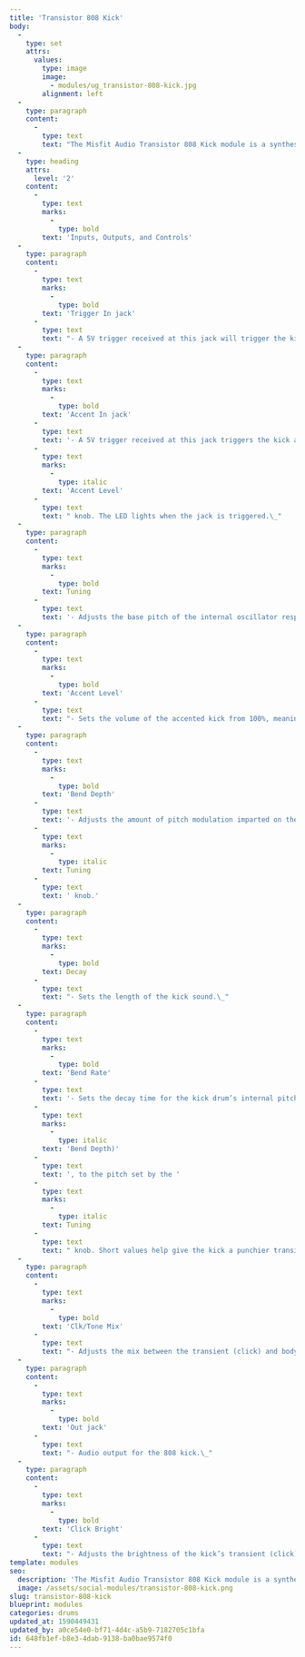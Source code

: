 ```yaml
---
title: 'Transistor 808 Kick'
body:
  -
    type: set
    attrs:
      values:
        type: image
        image:
          - modules/ug_transistor-808-kick.jpg
        alignment: left
  -
    type: paragraph
    content:
      -
        type: text
        text: "The Misfit Audio Transistor 808 Kick module is a synthesized recreation of the legendary 808 kick sound with a tunable sine oscillator, filterable transient, internal pitch envelope, and variable click/tone mix control.\_"
  -
    type: heading
    attrs:
      level: '2'
    content:
      -
        type: text
        marks:
          -
            type: bold
        text: 'Inputs, Outputs, and Controls'
  -
    type: paragraph
    content:
      -
        type: text
        marks:
          -
            type: bold
        text: 'Trigger In jack'
      -
        type: text
        text: "- A 5V trigger received at this jack will trigger the kick at its \"normal,\" unaccented level. The LED lights when the jack is triggered.\_"
  -
    type: paragraph
    content:
      -
        type: text
        marks:
          -
            type: bold
        text: 'Accent In jack'
      -
        type: text
        text: '- A 5V trigger received at this jack triggers the kick at its accented level set by the '
      -
        type: text
        marks:
          -
            type: italic
        text: 'Accent Level'
      -
        type: text
        text: " knob. The LED lights when the jack is triggered.\_"
  -
    type: paragraph
    content:
      -
        type: text
        marks:
          -
            type: bold
        text: Tuning
      -
        type: text
        text: '- Adjusts the base pitch of the internal oscillator responsible for the tone of the kick.'
  -
    type: paragraph
    content:
      -
        type: text
        marks:
          -
            type: bold
        text: 'Accent Level'
      -
        type: text
        text: "- Sets the volume of the accented kick from 100%, meaning it will be the same volume as an unaccented trigger, to 400% meaning it will be four times louder than unaccented triggers.\_"
  -
    type: paragraph
    content:
      -
        type: text
        marks:
          -
            type: bold
        text: 'Bend Depth'
      -
        type: text
        text: '- Adjusts the amount of pitch modulation imparted on the kick’s tone oscillator. When at zero, the internal pitch envelope will not effect the pitch of the kick drum. Turning this knob up raises the frequency at which the oscillator starts before falling to the pitch set by the '
      -
        type: text
        marks:
          -
            type: italic
        text: Tuning
      -
        type: text
        text: ' knob.'
  -
    type: paragraph
    content:
      -
        type: text
        marks:
          -
            type: bold
        text: Decay
      -
        type: text
        text: "- Sets the length of the kick sound.\_"
  -
    type: paragraph
    content:
      -
        type: text
        marks:
          -
            type: bold
        text: 'Bend Rate'
      -
        type: text
        text: '- Sets the decay time for the kick drum’s internal pitch envelope. In other words, it adjusts how long it takes the tone oscillator to fall from its starting frequency (set by the '
      -
        type: text
        marks:
          -
            type: italic
        text: 'Bend Depth)'
      -
        type: text
        text: ', to the pitch set by the '
      -
        type: text
        marks:
          -
            type: italic
        text: Tuning
      -
        type: text
        text: " knob. Short values help give the kick a punchier transient while long values can create a classic 808\_ \"bass drop.\""
  -
    type: paragraph
    content:
      -
        type: text
        marks:
          -
            type: bold
        text: 'Clk/Tone Mix'
      -
        type: text
        text: "- Adjusts the mix between the transient (click) and body (tone) of the kick sound.\_\_"
  -
    type: paragraph
    content:
      -
        type: text
        marks:
          -
            type: bold
        text: 'Out jack'
      -
        type: text
        text: "- Audio output for the 808 kick.\_"
  -
    type: paragraph
    content:
      -
        type: text
        marks:
          -
            type: bold
        text: 'Click Bright'
      -
        type: text
        text: "- Adjusts the brightness of the kick’s transient (click).\_"
template: modules
seo:
  description: 'The Misfit Audio Transistor 808 Kick module is a synthesized recreation of the legendary 808 kick sound with a tunable sine oscillator, filterable transient, internal pitch envelope, and variable click/tone mix control.'
  image: /assets/social-modules/transistor-808-kick.png
slug: transistor-808-kick
blueprint: modules
categories: drums
updated_at: 1590449431
updated_by: a0ce54e0-bf71-4d4c-a5b9-7182705c1bfa
id: 648fb1ef-b8e3-4dab-9138-ba0bae9574f0
---
```


